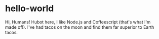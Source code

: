# hello-world
Hi, Humans!
Hubot here, I like Node.js and Coffeescript (that's what I'm made of!).
I've had tacos on the moon and find them far superior to Earth tacos.
